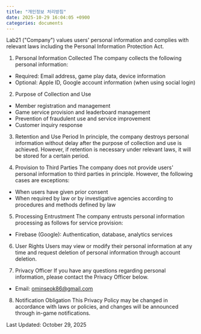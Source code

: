 ```yaml
---
title: "개인정보 처리방침"
date: 2025-10-29 16:04:05 +0900
categories: documents
---
```

Lab21 ("Company") values users' personal information and complies with relevant laws including the Personal Information Protection Act.

1. Personal Information Collected
   The company collects the following personal information:
- Required: Email address, game play data, device information
- Optional: Apple ID, Google account information (when using social login)

2. Purpose of Collection and Use
- Member registration and management
- Game service provision and leaderboard management
- Prevention of fraudulent use and service improvement
- Customer inquiry response

3. Retention and Use Period
   In principle, the company destroys personal information without delay after the purpose of collection and use is achieved. However, if retention is necessary under relevant laws, it will be stored for a certain period.

4. Provision to Third Parties
   The company does not provide users' personal information to third parties in principle. However, the following cases are exceptions:
- When users have given prior consent
- When required by law or by investigative agencies according to procedures and methods defined by law

5. Processing Entrustment
   The company entrusts personal information processing as follows for service provision:
- Firebase (Google): Authentication, database, analytics services

6. User Rights
   Users may view or modify their personal information at any time and request deletion of personal information through account deletion.

7. Privacy Officer
   If you have any questions regarding personal information, please contact the Privacy Officer below.
- Email: ominseok86@gmail.com

8. Notification Obligation
   This Privacy Policy may be changed in accordance with laws or policies, and changes will be announced through in-game notifications.

Last Updated: October 29, 2025